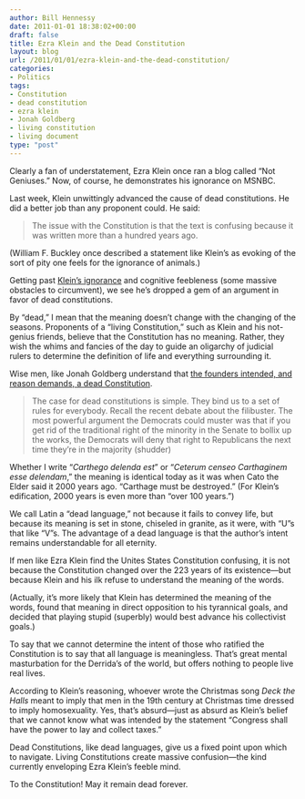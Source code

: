 ```yaml
---
author: Bill Hennessy
date: 2011-01-01 18:38:02+00:00
draft: false
title: Ezra Klein and the Dead Constitution
layout: blog
url: /2011/01/01/ezra-klein-and-the-dead-constitution/
categories:
- Politics
tags:
- Constitution
- dead constitution
- ezra klein
- Jonah Goldberg
- living constitution
- living document
type: "post"
---
```


Clearly a fan of understatement, Ezra Klein once ran a blog called “Not Geniuses.” Now, of course, he demonstrates his ignorance on MSNBC.

 

Last week, Klein unwittingly advanced the cause of dead constitutions. He did a better job than any proponent could. He said:

 

>   
> 
> The issue with the Constitution is that the text is confusing because it was written more than a hundred years ago.
> 
> 

 

(William F. Buckley once described a statement like Klein’s as evoking of the sort of pity one feels for the ignorance of animals.)

 

Getting past [Klein’s ignorance](https://newsbusters.org/blogs/scott-whitlock/2010/12/30/wash-posts-ezra-klein-laments-confusing-nature-old-constitution) and cognitive feebleness (some massive obstacles to circumvent), we see he’s dropped a gem of an argument in favor of dead constitutions.

 

By “dead,” I mean that the meaning doesn’t change with the changing of the seasons. Proponents of a “living Constitution,” such as Klein and his not-genius friends, believe that the Constitution has no meaning. Rather, they wish the whims and fancies of the day to guide an oligarchy of judicial rulers to determine the definition of life and everything surrounding it.

 

Wise men, like Jonah Goldberg understand that [the founders intended, and reason demands, a dead Constitution](https://old.nationalreview.com/goldberg/goldberg200506290802.asp).

 

>   
> 
> The case for dead constitutions is simple. They bind us to a set of rules for everybody. Recall the recent debate about the filibuster. The most powerful argument the Democrats could muster was that if you get rid of the traditional right of the minority in the Senate to bollix up the works, the Democrats will deny that right to Republicans the next time they’re in the majority (shudder)
> 
> 

 

Whether I write “_Carthego delenda est_” or “_Ceterum censeo Carthaginem esse delendam_,” the meaning is identical today as it was when Cato the Elder said it 2000 years ago. “Carthage must be destroyed.” (For Klein’s edification, 2000 years is even more than “over 100 years.”)

 

We call Latin a “dead language,” not because it fails to convey life, but because its meaning is set in stone, chiseled in granite, as it were, with “U”s that like “V”s. The advantage of a dead language is that the author’s intent remains understandable for all eternity. 

 

If men like Ezra Klein find the Unites States Constitution confusing, it is not because the Constitution changed over the 223 years of its existence—but because Klein and his ilk refuse to understand the meaning of the words.

 

(Actually, it’s more likely that Klein has determined the meaning of the words, found that meaning in direct opposition to his tyrannical goals, and decided that playing stupid (superbly) would best advance his collectivist goals.)

 

To say that we cannot determine the intent of those who ratified the Constitution is to say that all language is meaningless. That’s great mental masturbation for the Derrida’s of the world, but offers nothing to people live real lives. 

 

According to Klein’s reasoning, whoever wrote the Christmas song _Deck the Halls_ meant to imply that men in the 19th century at Christmas time dressed to imply homosexuality. Yes, that’s absurd—just as absurd as Klein’s belief that we cannot know what was intended by the statement “Congress shall have the power to lay and collect taxes.”

 

Dead Constitutions, like dead languages, give us a fixed point upon which to navigate. Living Constitutions create massive confusion—the kind currently enveloping Ezra Klein’s feeble mind.

 

To the Constitution! May it remain dead forever.
